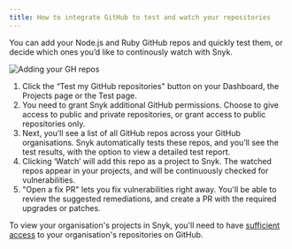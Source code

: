 ```yaml
---
title: How to integrate GitHub to test and watch your repositories
---
```


You can add your Node.js and Ruby GitHub repos and quickly test them, or decide which ones you’d like to continously watch with Snyk.

![Adding your GH repos](https://res.cloudinary.com/snyk/image/upload/v1478627494/home/your-github-repos.png)

1. Click the “Test my GitHub repositories" button on your Dashboard, the Projects page or the Test page.
2. You need to grant Snyk additional GitHub permissions. Choose to give access to public and private repositories, or grant access to public repositories only. 
3. Next, you’ll see a list of all GitHub repos across your GitHub organisations. Snyk automatically tests these repos, and you’ll see the test results, with the option to view a detailed test report.
4. Clicking ‘Watch’ will add this repo as a project to Snyk. The watched repos appear in your projects, and will be continuously checked for vulnerabilities.
5. "Open a fix PR" lets you fix vulnerabilities right away. You'll be able to review the suggested remediations, and create a PR with the required upgrades or patches.

<div class="alert alert--inline alert--notice"><p class="alert__text">To view your organisation's projects in Snyk, you'll need to have <a href="#authorizing-github">sufficient access</a> to your organisation's repositories on GitHub.</p></div>
